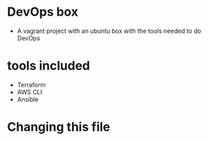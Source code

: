 # DevOps box
* A vagrant project with an ubuntu box with the tools needed to do DevOps

# tools included
* Terraform
* AWS CLI
* Ansible
# Changing this file